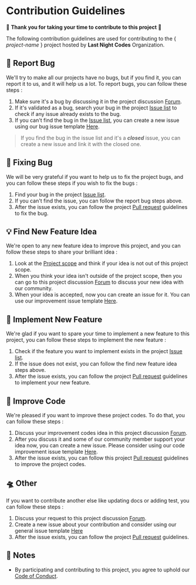 # Contribution Guidelines
💖 **Thank you for taking your time to contribute to this project** 💖

The following contribution guidelines are used for contributing to the { *project-name* } project hosted by **Last Night Codes** Organization.

## 🐛 Report Bug
We'll try to make all our projects have no bugs, but if you find it, you can report it to us, and it will help us a lot. To report bugs, you can follow these steps :
1. Make sure it's a bug by discussing it in the project discussion [Forum](project-discussion-URL).
2. If it's validated as a bug, search your bug in the project [Issue list](project-issue-URL) to check if any issue already exists to the bug.
3. If you can't find the bug in the [Issue list](project-issue-URL), you can create a new issue using our bug issue template [Here](ISSUE_TEMPLATE/bug_issue_template.md).
> If you find the bug in the issue list and it's a ***closed*** issue, you can create a new issue and link it with the closed one.

## 🔧 Fixing Bug
We will be very grateful if you want to help us to fix the project bugs, and you can follow these steps if you wish to fix the bugs :
1. Find your bug in the project [Issue list](project-issue-URL). 
2. If you can't find the issue, you can follow the report bug steps above.
3. After the issue exists, you can follow the project [Pull request](Other/pull_request_guidelines.md) guidelines to fix the bug.

## 💡 Find New Feature Idea
We're open to any new feature idea to improve this project, and you can follow these steps to share your brilliant idea :
1. Look at the [Project scope](README.md/#project-scope) and think if your idea is not out of this project scope.
2. When you think your idea isn't outside of the project scope, then you can go to this project discussion [Forum](project-decision-URL) to discuss your new idea with our community.
3. When your idea is accepted, now you can create an issue for it. You can use our improvement issue template [Here](ISSUE_TEMPLATE/feature_issue_template.md).

## 🎉 Implement New Feature
We're glad if you want to spare your time to implement a new feature to this project, you can follow these steps to implement the new feature :
1. Check if the feature you want to implement exists in the project [Issue list](feature-issue-URL).
2. If the issue does not exist, you can follow the find new feature idea steps above.
3. After the issue exists, you can follow the project [Pull request](Other/pull_request_guidelines.md) guidelines to implement your new feature.

## 🚀 Improve Code
We're pleased if you want to improve these project codes. To do that, you can follow these steps :
1. Discuss your improvement codes idea in this project discussion [Forum](project-decision-URL).
2. After you discuss it and some of our community member support your idea now, you can create a new issue. Please consider using our code improvement issue template [Here](ISSUE_TEMPLATE/code_issue_template.md).
3. After the issue exists, you can follow this project [Pull request](Other/pull_request_guidelines.md) guidelines to improve the project codes.

## 🛸 Other
If you want to contribute another else like updating docs or adding test, you can follow these steps :
1. Discuss your request to this project discussion [Forum](project-discuss-URL).
2. Create a new issue about your contribution and consider using our general issue template [Here](ISSUE_TEMPLATE/general_issue_template.md)
3. After the issue exists, you can follow the project [Pull request](Other/pull_request_guidelines.md) guidelines.

## 📌 Notes
- By participating and contributing to this project, you agree to uphold our [Code of Conduct](CODE_OF_CONDUCT.md).